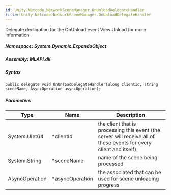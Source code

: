```yaml
---  
id: Unity.Netcode.NetworkSceneManager.OnUnloadDelegateHandler  
title: Unity.Netcode.NetworkSceneManager.OnUnloadDelegateHandler  
---
```


<div class="markdown level0 summary">

Delegate declaration for the OnUnload event View Unload for more
information

</div>

<div class="markdown level0 conceptual">

</div>

##### **Namespace**: System.Dynamic.ExpandoObject

##### **Assembly**: MLAPI.dll

##### Syntax

``` lang-csharp
public delegate void OnUnloadDelegateHandler(ulong clientId, string sceneName, AsyncOperation asyncOperation);
```

##### Parameters

| Type           | Name             | Description                                                                                                        |
|----------------|------------------|--------------------------------------------------------------------------------------------------------------------|
| System.UInt64  | \*clientId       | the client that is processing this event (the server will receive all of these events for every client and itself) |
| System.String  | \*sceneName      | name of the scene being processed                                                                                  |
| AsyncOperation | \*asyncOperation | the associated that can be used for scene unloading progress                                                       |
